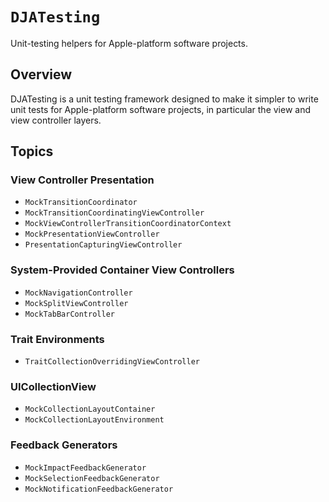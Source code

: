 # ``DJATesting``

Unit-testing helpers for Apple-platform software projects.

## Overview

DJATesting is a unit testing framework designed to make it simpler to write unit tests for Apple-platform software projects, in particular the view and view controller layers.

## Topics

### View Controller Presentation

- ``MockTransitionCoordinator``
- ``MockTransitionCoordinatingViewController``
- ``MockViewControllerTransitionCoordinatorContext``
- ``MockPresentationViewController``
- ``PresentationCapturingViewController``

### System-Provided Container View Controllers

- ``MockNavigationController``
- ``MockSplitViewController``
- ``MockTabBarController``

### Trait Environments

- ``TraitCollectionOverridingViewController``

### UICollectionView

- ``MockCollectionLayoutContainer``
- ``MockCollectionLayoutEnvironment``

### Feedback Generators

- ``MockImpactFeedbackGenerator``
- ``MockSelectionFeedbackGenerator``
- ``MockNotificationFeedbackGenerator``
